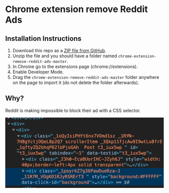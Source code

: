 # Chrome extension remove Reddit Ads

## Installation Instructions

1. Download this repo as a [ZIP file from GitHub](https://github.com/florianherrengt/chrome-extension-remove-reddit-ads/archive/main.zip).
2. Unzip the file and you should have a folder named `chrome-extension-remove-reddit-ads-master`.
3. In Chrome go to the extensions page (chrome://extensions).
4. Enable Developer Mode.
5. Drag the `chrome-extension-remove-reddit-ads-master` folder anywhere on the page to import it (do not delete the folder afterwards).

## Why?

Reddit is making impossible to block their ad with a CSS selector.

![redditdom](./screenshot_reddit.png)
